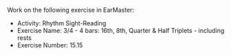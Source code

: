 Work on the following exercise in EarMaster:
- Activity: Rhythm Sight-Reading
- Exercise Name: 3/4 - 4 bars: 16th, 8th, Quarter & Half Triplets - including rests
- Exercise Number: 15.15
